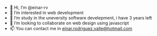 - 👋 Hi, I’m @einar-rv
- 👀 I’m interested in web development
- 🌱 I’m study in the uneversity software develepment, i have 3 years left
- 💞️ I’m looking to collaborate on web design using javascript
- 📫 You can contact me in einar.rodriguez.valle@hotmail.com


<!---
einar-rv/einar-rv is a ✨ special ✨ repository because its `README.md` (this file) appears on your GitHub profile.
You can click the Preview link to take a look at your changes.
--->
